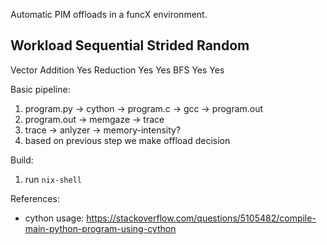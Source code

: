 Automatic PIM offloads in a funcX environment.

Workload		Sequential	Strided		Random	
----------------------------------------------------------------
Vector Addition		Yes
Reduction		Yes		Yes
BFS			Yes				Yes


Basic pipeline:
1. program.py -> cython -> program.c -> gcc -> program.out
2. program.out -> memgaze -> trace 
3. trace -> anlyzer -> memory-intensity?
4. based on previous step we make offload decision

Build:
1. run `nix-shell`

References:
- cython usage: https://stackoverflow.com/questions/5105482/compile-main-python-program-using-cython
